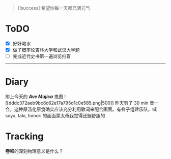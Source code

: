 > [!success] 希望你每一天都充满元气
# ToDO
- [x] 好好喝水
- [x] 做了概率论吉林大学和武汉大学题
- [ ] 完成近代史书第一遍浏览扫盲
---

# Diary
附上今天的 ***Ave Mujica*** 鬼图
![[dddc372aeb9bc8c62e17a795d1c0e585.png|500]]
昨天剪了 30 min 音一会，这种原汤化原食确实应该充分利用歌词来配合画面。有祥子组建乐队，喊 soyo, taki, tomori 的画面蒙太奇我觉得还挺舒服的



# Tracking
**卷积**的深刻物理意义是什么？






